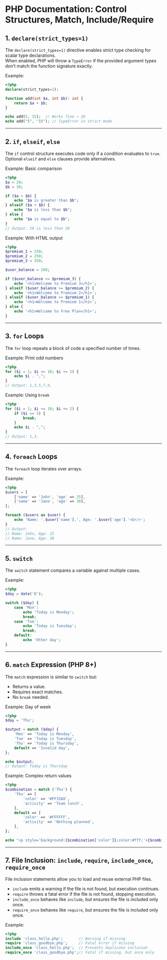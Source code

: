 # PHP Documentation: Control Structures, Match, Include/Require

## 1. `declare(strict_types=1)`

The `declare(strict_types=1)` directive enables strict type checking for scalar type declarations.  
When enabled, PHP will throw a `TypeError` if the provided argument types don’t match the function signature exactly.

Example:

```php
<?php
declare(strict_types=1);

function add(int $a, int $b): int {
    return $a + $b;
}

echo add(5, 15);  // Works fine → 20
echo add("5", "15"); // TypeError in strict mode

```

---

## 2. `if`, `elseif`, `else`

The `if` control structure executes code only if a condition evaluates to `true`. Optional `elseif` and `else` clauses provide alternatives.

Example: Basic comparison

```php
<?php
$a = 20;
$b = 30;

if ($a > $b) {
    echo "$a is greater than $b";
} elseif ($a < $b) {
    echo "$a is less than $b";
} else {
    echo "$a is equal to $b";
}
// Output: 20 is less than 30

```

Example: With HTML output

```php
<?php
$premium_1 = 150;
$premium_2 = 250;
$premium_3 = 350;

$user_balance = 200;

if ($user_balance >= $premium_3) {
    echo '<h1>Welcome to Premium 3</h1>';
} elseif ($user_balance >= $premium_2) {
    echo '<h1>Welcome to Premium 2</h1>';
} elseif ($user_balance >= $premium_1) {
    echo '<h1>Welcome to Premium 1</h1>';
} else {
    echo '<h1>Welcome to Free Plan</h1>';
}

```

---

## 3. `for` Loops

The `for` loop repeats a block of code a specified number of times.

Example: Print odd numbers

```php
<?php
for ($i = 1; $i <= 10; $i += 2) {
    echo $i . ",";
}
// Output: 1,3,5,7,9,

```

Example: Using `break`

```php
<?php
for ($i = 1; $i <= 10; $i += 2) {
    if ($i == 5) {
        break;
    }
    echo $i . ",";
}
// Output: 1,3,

```

---

## 4. `foreach` Loops

The `foreach` loop iterates over arrays.

Example:

```php
<?php
$users = [
    ['name' => 'John', 'age' => 25],
    ['name' => 'Jane', 'age' => 30],
];

foreach ($users as $user) {
    echo 'Name: '.$user['name'].', Age: '.$user['age'].'<br/>';
}
// Output:
// Name: John, Age: 25
// Name: Jane, Age: 30

```

---

## 5. `switch`

The `switch` statement compares a variable against multiple cases.

Example:

```php
<?php
$day = date('D');

switch ($day) {
    case 'Mon':
        echo 'Today is Monday';
        break;
    case 'Tue':
        echo 'Today is Tuesday';
        break;
    default:
        echo 'Other day';
}

```

---

## 6. `match` Expression (PHP 8+)

The `match` expression is similar to `switch` but:

- Returns a value.
- Requires exact matches.
- No `break` needed.

Example: Day of week

```php
<?php
$day = 'Thu';

$output = match ($day) {
    'Mon' => 'Today is Monday',
    'Tue' => 'Today is Tuesday',
    'Thu' => 'Today is Thursday',
    default => 'Invalid day',
};

echo $output;
// Output: Today is Thursday

```

Example: Complex return values

```php
<?php
$combination = match ('Thu') {
    'Thu' => [
        'color' => '#FF33A8',
        'activity' => 'Team lunch',
    ],
    default => [
        'color' => '#FFFFFF',
        'activity' => 'Nothing planned',
    ],
};

echo "<p style='background:{$combination['color']};color:#fff;'>{$combination['activity']}</p>";

```

---

## 7. File Inclusion: `include`, `require`, `include_once`, `require_once`

File inclusion statements allow you to load and reuse external PHP files.

- `include` emits a warning if the file is not found, but execution continues.
- `require` throws a fatal error if the file is not found, stopping execution.
- `include_once` behaves like `include`, but ensures the file is included only once.
- `require_once` behaves like `require`, but ensures the file is included only once.

Example:

```php
<?php
include 'class_hello.php';       // Warning if missing
require 'class_goodbye.php';     // Fatal error if missing
include_once 'class_hello.php';  // Prevents duplicate inclusion
require_once 'class_goodbye.php';// Fatal if missing, but once only

```
